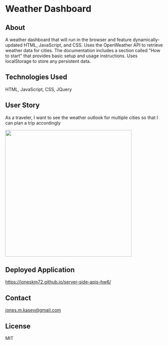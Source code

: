 # Weather Dashboard

## About

A weather dashboard that will run in the browser and feature dynamically-updated HTML, JavaScript, and CSS. Uses the OpenWeather API to retrieve weather data for cities. The documentation includes a section called "How to start" that provides basic setup and usage instructions. Uses localStorage to store any persistent data.

## Technologies Used

HTML, JavaScript, CSS, JQuery

## User Story

As a traveler, I want to see the weather outlook for multiple cities so that I can plan a trip accordingly

<img src="assets/weather-dashboard.png" width="400">

## Deployed Application

https://joneskm72.github.io/server-side-apis-hw6/

## Contact

jones.m.kasey@gmail.com

## License

MIT